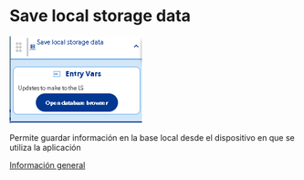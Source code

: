# Save local storage data

![](../../../../.gitbook/assets/image%20%28417%29.png)

Permite guardar información en la base local desde el dispositivo en que se utiliza la aplicación 

[Información general](https://docs.apphive.io/reference/funciones/informacion-general-de-las-funciones)

